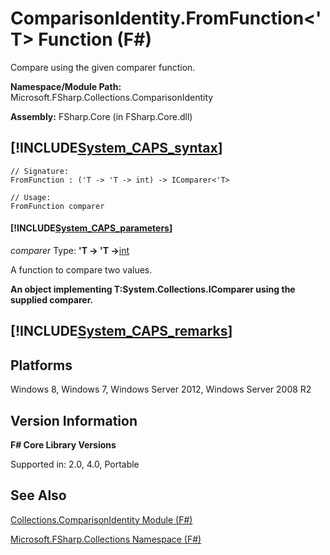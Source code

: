 # ComparisonIdentity.FromFunction<'T> Function (F#)

Compare using the given comparer function.

**Namespace/Module Path:** Microsoft.FSharp.Collections.ComparisonIdentity

**Assembly:** FSharp.Core (in FSharp.Core.dll)


## [!INCLUDE[System_CAPS_syntax](//System/Token/System_CAPS_syntax_md.md)]

```
// Signature:
FromFunction : ('T -> 'T -> int) -> IComparer<'T>

// Usage:
FromFunction comparer
```

#### [!INCLUDE[System_CAPS_parameters](//System/Token/System_CAPS_parameters_md.md)]
*comparer*
Type: **'T -&gt; 'T -&gt;**[int](http://msdn.microsoft.com/en-us/library/025d5455-3622-4ea5-9573-3ecbd4ee1375)


A function to compare two values.



**An object implementing T:System.Collections.IComparer using the supplied comparer.**
## [!INCLUDE[System_CAPS_remarks](//System/Token/System_CAPS_remarks_md.md)]

## Platforms
Windows 8, Windows 7, Windows Server 2012, Windows Server 2008 R2


## Version Information
**F# Core Library Versions**

Supported in: 2.0, 4.0, Portable




## See Also
[Collections.ComparisonIdentity Module &#40;F&#35;&#41;](Collections.ComparisonIdentity+Module+28%F%2329%.md)

[Microsoft.FSharp.Collections Namespace &#40;F&#35;&#41;](Microsoft.FSharp.Collections+Namespace+28%F%2329%.md)


